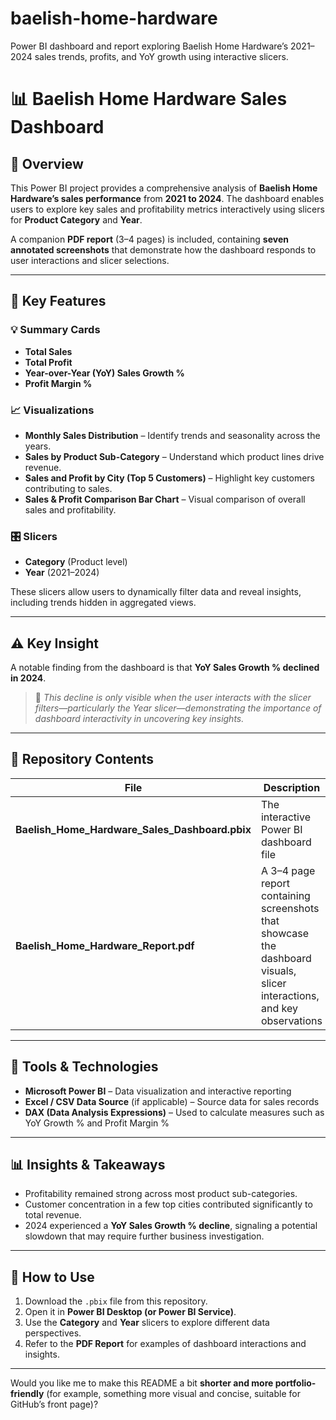 # baelish-home-hardware
Power BI dashboard and report exploring Baelish Home Hardware’s 2021–2024 sales trends, profits, and YoY growth using interactive slicers.

# 📊 Baelish Home Hardware Sales Dashboard 

## 🧾 Overview

This Power BI project provides a comprehensive analysis of **Baelish Home Hardware’s sales performance** from **2021 to 2024**. The dashboard enables users to explore key sales and profitability metrics interactively using slicers for **Product Category** and **Year**.

A companion **PDF report** (3–4 pages) is included, containing **seven annotated screenshots** that demonstrate how the dashboard responds to user interactions and slicer selections.

---

## 🚀 Key Features

### 💡 Summary Cards

* **Total Sales**
* **Total Profit**
* **Year-over-Year (YoY) Sales Growth %**
* **Profit Margin %**

### 📈 Visualizations

* **Monthly Sales Distribution** – Identify trends and seasonality across the years.
* **Sales by Product Sub-Category** – Understand which product lines drive revenue.
* **Sales and Profit by City (Top 5 Customers)** – Highlight key customers contributing to sales.
* **Sales & Profit Comparison Bar Chart** – Visual comparison of overall sales and profitability.

### 🎛️ Slicers

* **Category** (Product level)
* **Year** (2021–2024)

These slicers allow users to dynamically filter data and reveal insights, including trends hidden in aggregated views.

---

## ⚠️ Key Insight

A notable finding from the dashboard is that **YoY Sales Growth % declined in 2024**.

> 📍 *This decline is only visible when the user interacts with the slicer filters—particularly the Year slicer—demonstrating the importance of dashboard interactivity in uncovering key insights.*

---

## 📁 Repository Contents

| File                                           | Description                                                                                                             |
| ---------------------------------------------- | ----------------------------------------------------------------------------------------------------------------------- |
| **Baelish_Home_Hardware_Sales_Dashboard.pbix** | The interactive Power BI dashboard file                                                                                 |
| **Baelish_Home_Hardware_Report.pdf**           | A 3–4 page report containing screenshots that showcase the dashboard visuals, slicer interactions, and key observations |

---

## 🧰 Tools & Technologies

* **Microsoft Power BI** – Data visualization and interactive reporting
* **Excel / CSV Data Source** (if applicable) – Source data for sales records
* **DAX (Data Analysis Expressions)** – Used to calculate measures such as YoY Growth % and Profit Margin %

---

## 📊 Insights & Takeaways

* Profitability remained strong across most product sub-categories.
* Customer concentration in a few top cities contributed significantly to total revenue.
* 2024 experienced a **YoY Sales Growth % decline**, signaling a potential slowdown that may require further business investigation.

---

## 🧩 How to Use

1. Download the `.pbix` file from this repository.
2. Open it in **Power BI Desktop (or Power BI Service)**.
3. Use the **Category** and **Year** slicers to explore different data perspectives.
4. Refer to the **PDF Report** for examples of dashboard interactions and insights.
---

Would you like me to make this README a bit **shorter and more portfolio-friendly** (for example, something more visual and concise, suitable for GitHub’s front page)?
